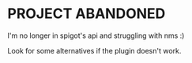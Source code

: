 # PROJECT ABANDONED

I'm no longer in spigot's api and struggling with nms :)

Look for some alternatives if the plugin doesn't work.
